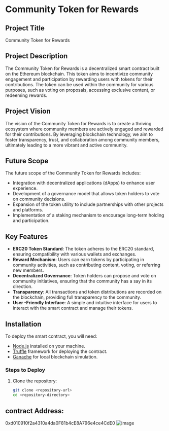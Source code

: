 # Community Token for Rewards

## Project Title
Community Token for Rewards

## Project Description
The Community Token for Rewards is a decentralized smart contract built on the Ethereum blockchain. This token aims to incentivize community engagement and participation by rewarding users with tokens for their contributions. The token can be used within the community for various purposes, such as voting on proposals, accessing exclusive content, or redeeming rewards.

## Project Vision
The vision of the Community Token for Rewards is to create a thriving ecosystem where community members are actively engaged and rewarded for their contributions. By leveraging blockchain technology, we aim to foster transparency, trust, and collaboration among community members, ultimately leading to a more vibrant and active community.

## Future Scope
The future scope of the Community Token for Rewards includes:
- Integration with decentralized applications (dApps) to enhance user experience.
- Development of a governance model that allows token holders to vote on community decisions.
- Expansion of the token utility to include partnerships with other projects and platforms.
- Implementation of a staking mechanism to encourage long-term holding and participation.

## Key Features
- **ERC20 Token Standard**: The token adheres to the ERC20 standard, ensuring compatibility with various wallets and exchanges.
- **Reward Mechanism**: Users can earn tokens by participating in community activities, such as contributing content, voting, or referring new members.
- **Decentralized Governance**: Token holders can propose and vote on community initiatives, ensuring that the community has a say in its direction.
- **Transparency**: All transactions and token distributions are recorded on the blockchain, providing full transparency to the community.
- **User -Friendly Interface**: A simple and intuitive interface for users to interact with the smart contract and manage their tokens.

## Installation
To deploy the smart contract, you will need:
- [Node.js](https://nodejs.org/) installed on your machine.
- [Truffle](https://www.trufflesuite.com/truffle) framework for deploying the contract.
- [Ganache](https://www.trufflesuite.com/ganache) for local blockchain simulation.

### Steps to Deploy
1. Clone the repository:
   ```bash
   git clone <repository-url>
   cd <repository-directory>
   ```

## contract Address:
   0xd010910f2a4310a4da0F81b4cE8A796e4ce4CdE0
   ![image](https://github.com/user-attachments/assets/b6ce7236-8136-408b-98bd-967b76b39f8c)



